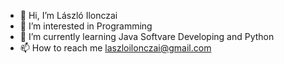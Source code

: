 - 👋 Hi, I’m László Ilonczai
- 👀 I’m interested in Programming
- 🌱 I’m currently learning Java Softvare Developing and Python
- 📫 How to reach me laszloilonczai@gmail.com
<!-- - 😄 Pronouns: He
<!-- - ⚡ Fun fact: ...

<!---
Laszlo2000/Laszlo2000 is a ✨ special ✨ repository because its `README.md` (this file) appears on your GitHub profile.
You can click the Preview link to take a look at your changes.
--->

